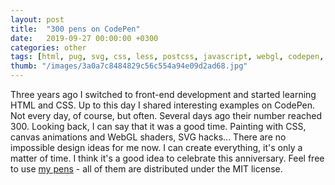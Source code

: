 ```yaml
---
layout: post
title:  "300 pens on CodePen"
date:   2019-09-27 00:00:00 +0300
categories: other
tags: [html, pug, svg, css, less, postcss, javascript, webgl, codepen, other]
thumb: "/images/3a0a7c8484829c56c554a94e09d2ad68.jpg"
---
```


Three years ago I switched to front-end development and started learning HTML and CSS. Up to this day I shared interesting examples on CodePen. Not every day, of course, but often. Several days ago their number reached 300. Looking back, I can say that it was a good time. Painting with CSS, canvas animations and WebGL shaders, SVG hacks... There are no impossible design ideas for me now. I can create everything, it's only a matter of time. I think it's a good idea to celebrate this anniversary. Feel free to use <a href='https://codepen.io/sfi0zy'>my pens</a> - all of them are distributed under the MIT license.

